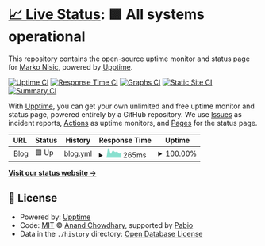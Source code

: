 # [📈 Live Status](https://markonisic.github.io/blog-uptime): <!--live status--> **🟩 All systems operational**

This repository contains the open-source uptime monitor and status page for [Marko Nisic](https://markontech.com), powered by [Upptime](https://github.com/upptime/upptime).

[![Uptime CI](https://github.com/markonisic/blog-uptime/workflows/Uptime%20CI/badge.svg)](https://github.com/markonisic/blog-uptime/actions?query=workflow%3A%22Uptime+CI%22)
[![Response Time CI](https://github.com/markonisic/blog-uptime/workflows/Response%20Time%20CI/badge.svg)](https://github.com/markonisic/blog-uptime/actions?query=workflow%3A%22Response+Time+CI%22)
[![Graphs CI](https://github.com/markonisic/blog-uptime/workflows/Graphs%20CI/badge.svg)](https://github.com/markonisic/blog-uptime/actions?query=workflow%3A%22Graphs+CI%22)
[![Static Site CI](https://github.com/markonisic/blog-uptime/workflows/Static%20Site%20CI/badge.svg)](https://github.com/markonisic/blog-uptime/actions?query=workflow%3A%22Static+Site+CI%22)
[![Summary CI](https://github.com/markonisic/blog-uptime/workflows/Summary%20CI/badge.svg)](https://github.com/markonisic/blog-uptime/actions?query=workflow%3A%22Summary+CI%22)

With [Upptime](https://upptime.js.org), you can get your own unlimited and free uptime monitor and status page, powered entirely by a GitHub repository. We use [Issues](https://github.com/markonisic/blog-uptime/issues) as incident reports, [Actions](https://github.com/markonisic/blog-uptime/actions) as uptime monitors, and [Pages](https://markonisic.github.io/blog-uptime) for the status page.

<!--start: status pages-->
<!-- This summary is generated by Upptime (https://github.com/upptime/upptime) -->
<!-- Do not edit this manually, your changes will be overwritten -->
<!-- prettier-ignore -->
| URL | Status | History | Response Time | Uptime |
| --- | ------ | ------- | ------------- | ------ |
| <img alt="" src="https://icons.duckduckgo.com/ip3/markontech.com.ico" height="13"> [Blog](https://markontech.com) | 🟩 Up | [blog.yml](https://github.com/markonisic/blog-uptime/commits/HEAD/history/blog.yml) | <details><summary><img alt="Response time graph" src="./graphs/blog/response-time-week.png" height="20"> 265ms</summary><br><a href="https://markonisic.github.io/blog-uptime/history/blog"><img alt="Response time 321" src="https://img.shields.io/endpoint?url=https%3A%2F%2Fraw.githubusercontent.com%2Fmarkonisic%2Fblog-uptime%2FHEAD%2Fapi%2Fblog%2Fresponse-time.json"></a><br><a href="https://markonisic.github.io/blog-uptime/history/blog"><img alt="24-hour response time 240" src="https://img.shields.io/endpoint?url=https%3A%2F%2Fraw.githubusercontent.com%2Fmarkonisic%2Fblog-uptime%2FHEAD%2Fapi%2Fblog%2Fresponse-time-day.json"></a><br><a href="https://markonisic.github.io/blog-uptime/history/blog"><img alt="7-day response time 265" src="https://img.shields.io/endpoint?url=https%3A%2F%2Fraw.githubusercontent.com%2Fmarkonisic%2Fblog-uptime%2FHEAD%2Fapi%2Fblog%2Fresponse-time-week.json"></a><br><a href="https://markonisic.github.io/blog-uptime/history/blog"><img alt="30-day response time 305" src="https://img.shields.io/endpoint?url=https%3A%2F%2Fraw.githubusercontent.com%2Fmarkonisic%2Fblog-uptime%2FHEAD%2Fapi%2Fblog%2Fresponse-time-month.json"></a><br><a href="https://markonisic.github.io/blog-uptime/history/blog"><img alt="1-year response time 321" src="https://img.shields.io/endpoint?url=https%3A%2F%2Fraw.githubusercontent.com%2Fmarkonisic%2Fblog-uptime%2FHEAD%2Fapi%2Fblog%2Fresponse-time-year.json"></a></details> | <details><summary><a href="https://markonisic.github.io/blog-uptime/history/blog">100.00%</a></summary><a href="https://markonisic.github.io/blog-uptime/history/blog"><img alt="All-time uptime 100.00%" src="https://img.shields.io/endpoint?url=https%3A%2F%2Fraw.githubusercontent.com%2Fmarkonisic%2Fblog-uptime%2FHEAD%2Fapi%2Fblog%2Fuptime.json"></a><br><a href="https://markonisic.github.io/blog-uptime/history/blog"><img alt="24-hour uptime 100.00%" src="https://img.shields.io/endpoint?url=https%3A%2F%2Fraw.githubusercontent.com%2Fmarkonisic%2Fblog-uptime%2FHEAD%2Fapi%2Fblog%2Fuptime-day.json"></a><br><a href="https://markonisic.github.io/blog-uptime/history/blog"><img alt="7-day uptime 100.00%" src="https://img.shields.io/endpoint?url=https%3A%2F%2Fraw.githubusercontent.com%2Fmarkonisic%2Fblog-uptime%2FHEAD%2Fapi%2Fblog%2Fuptime-week.json"></a><br><a href="https://markonisic.github.io/blog-uptime/history/blog"><img alt="30-day uptime 100.00%" src="https://img.shields.io/endpoint?url=https%3A%2F%2Fraw.githubusercontent.com%2Fmarkonisic%2Fblog-uptime%2FHEAD%2Fapi%2Fblog%2Fuptime-month.json"></a><br><a href="https://markonisic.github.io/blog-uptime/history/blog"><img alt="1-year uptime 100.00%" src="https://img.shields.io/endpoint?url=https%3A%2F%2Fraw.githubusercontent.com%2Fmarkonisic%2Fblog-uptime%2FHEAD%2Fapi%2Fblog%2Fuptime-year.json"></a></details>

<!--end: status pages-->

[**Visit our status website →**](https://markonisic.github.io/blog-uptime)

## 📄 License

- Powered by: [Upptime](https://github.com/upptime/upptime)
- Code: [MIT](./LICENSE) © [Anand Chowdhary](https://anandchowdhary.com), supported by [Pabio](https://pabio.com)
- Data in the `./history` directory: [Open Database License](https://opendatacommons.org/licenses/odbl/1-0/)
